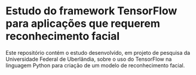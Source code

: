 # Estudo do framework TensorFlow para aplicações que requerem reconhecimento facial

Este repositório contém o estudo desenvolvido, em projeto de pesquisa da Universidade Federal de Uberlândia, sobre o uso do TensorFlow na linguagem Python para criação de um modelo de reconhecimento facial.
